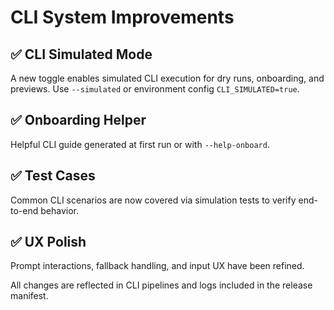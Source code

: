 # CLI System Improvements

## ✅ CLI Simulated Mode
A new toggle enables simulated CLI execution for dry runs, onboarding, and previews.
Use `--simulated` or environment config `CLI_SIMULATED=true`.

## ✅ Onboarding Helper
Helpful CLI guide generated at first run or with `--help-onboard`.

## ✅ Test Cases
Common CLI scenarios are now covered via simulation tests to verify end-to-end behavior.

## ✅ UX Polish
Prompt interactions, fallback handling, and input UX have been refined.

All changes are reflected in CLI pipelines and logs included in the release manifest.
